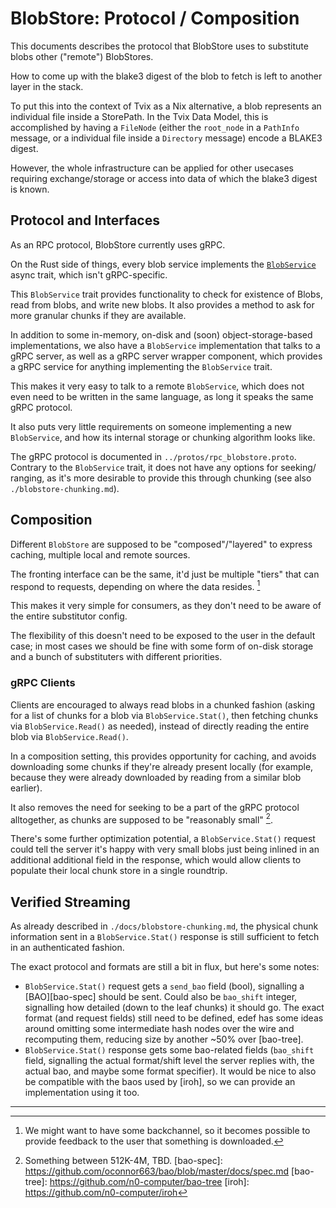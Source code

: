 # BlobStore: Protocol / Composition

This documents describes the protocol that BlobStore uses to substitute blobs
other ("remote") BlobStores.

How to come up with the blake3 digest of the blob to fetch is left to another
layer in the stack.

To put this into the context of Tvix as a Nix alternative, a blob represents an
individual file inside a StorePath.
In the Tvix Data Model, this is accomplished by having a `FileNode` (either the
`root_node` in a `PathInfo` message, or a individual file inside a `Directory`
message) encode a BLAKE3 digest.

However, the whole infrastructure can be applied for other usecases requiring
exchange/storage or access into data of which the blake3 digest is known.

## Protocol and Interfaces
As an RPC protocol, BlobStore currently uses gRPC.

On the Rust side of things, every blob service implements the
[`BlobService`](../src/blobservice/mod.rs) async trait, which isn't
gRPC-specific.

This `BlobService` trait provides functionality to check for existence of Blobs,
read from blobs, and write new blobs.
It also provides a method to ask for more granular chunks if they are available.

In addition to some in-memory, on-disk and (soon) object-storage-based
implementations, we also have a `BlobService` implementation that talks to a
gRPC server, as well as a gRPC server wrapper component, which provides a gRPC
service for anything implementing the `BlobService` trait.

This makes it very easy to talk to a remote `BlobService`, which does not even
need to be written in the same language, as long it speaks the same gRPC
protocol.

It also puts very little requirements on someone implementing a new
`BlobService`, and how its internal storage or chunking algorithm looks like.

The gRPC protocol is documented in `../protos/rpc_blobstore.proto`.
Contrary to the `BlobService` trait, it does not have any options for seeking/
ranging, as it's more desirable to provide this through chunking (see also
`./blobstore-chunking.md`).

## Composition
Different `BlobStore` are supposed to be "composed"/"layered" to express
caching, multiple local and remote sources.

The fronting interface can be the same, it'd just be multiple "tiers" that can
respond to requests, depending on where the data resides. [^1]

This makes it very simple for consumers, as they don't need to be aware of the
entire substitutor config.

The flexibility of this doesn't need to be exposed to the user in the default
case; in most cases we should be fine with some form of on-disk storage and a
bunch of substituters with different priorities.

### gRPC Clients
Clients are encouraged to always read blobs in a chunked fashion (asking for a
list of chunks for a blob via `BlobService.Stat()`, then fetching chunks via
`BlobService.Read()` as needed), instead of directly reading the entire blob via
`BlobService.Read()`.

In a composition setting, this provides opportunity for caching, and avoids
downloading some chunks if they're already present locally (for example, because
they were already downloaded by reading from a similar blob earlier).

It also removes the need for seeking to be a part of the gRPC protocol
alltogether, as chunks are supposed to be "reasonably small" [^2].

There's some further optimization potential, a `BlobService.Stat()` request
could tell the server it's happy with very small blobs just being inlined in
an additional additional field in the response, which would allow clients to
populate their local chunk store in a single roundtrip.

## Verified Streaming
As already described in `./docs/blobstore-chunking.md`, the physical chunk
information sent in a `BlobService.Stat()` response is still sufficient to fetch
in an authenticated fashion.

The exact protocol and formats are still a bit in flux, but here's some notes:

 - `BlobService.Stat()` request gets a `send_bao` field (bool), signalling a
   [BAO][bao-spec] should be sent. Could also be `bao_shift` integer, signalling
   how detailed (down to the leaf chunks) it should go.
   The exact format (and request fields) still need to be defined, edef has some
   ideas around omitting some intermediate hash nodes over the wire and
   recomputing them, reducing size by another ~50% over [bao-tree].
 - `BlobService.Stat()` response gets some bao-related fields (`bao_shift`
   field, signalling the actual format/shift level the server replies with, the
   actual bao, and maybe some format specifier).
   It would be nice to also be compatible with the baos used by [iroh], so we
   can provide an implementation using it too.
  
---

[^1]: We might want to have some backchannel, so it becomes possible to provide
      feedback to the user that something is downloaded.
[^2]: Something between 512K-4M, TBD.
[bao-spec]: https://github.com/oconnor663/bao/blob/master/docs/spec.md
[bao-tree]: https://github.com/n0-computer/bao-tree
[iroh]: https://github.com/n0-computer/iroh
